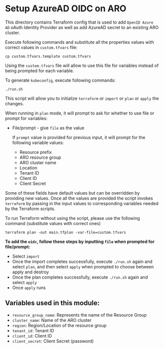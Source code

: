 # Setup AzureAD OIDC on ARO

This directory contains Terraform config that is used to add `OpenID Azure AD` oAuth Identity Provider as well
as add AzureAD secret to an existing ARO cluster.
  
Execute following commands and substitute all the properties values with correct values in `custom.tfvars` file:
```
cp custom.tfvars.template custom.tfvars
```
Using the `custom.tfvars` file will allow to use this file for variables instead of being prompted for each variable.
  
To generate `kubeconfig`, execute following commands:
```
./run.sh
```
  
This script will allow you to initialize `terraform` or `import` or `plan` or `apply` the
changes.
  
  When running in `plan` mode, it will prompt to ask for whether to use file or prompt for variables:
  * File/prompt - give `file` as the value
  
    If `prompt` value is provided for previous input, it will prompt for the following variable values:
    * Resource prefix
    * ARO resource group
    * ARO cluster name
    * Location
    * Tenant ID
    * Client ID
    * Client Secret
  
  Some of these fields have default values but can be overridden by providing
  new values. Once all the values are provided the script invokes `terraform`
  by passing in the input values to corresponding variables needed by the
  Terraform scripts.
  
  To run Terraform without using the script, please use the following command
  (substitute values with correct ones)
  ```
  terraform plan -out main.tfplan -var-file=custom.tfvars
  ```
  
**To add the `oidc`, follow these steps by inputting `file` when prompted for file/prompt:**
* Select `import`
* Once the import completes successfully, execute `./run.sh` again and select
  `plan`, and then select `apply` when prompted to choose between apply and destroy
* Once the plan completes successfully, execute `./run.sh` again and select
  `apply`
* Once `apply` runs
  
## Variables used in this module:
  * `resource_group_name`: Represents the name of the Resource Group
  * `cluster_name`: Name of the ARO cluster
  * `region`: Region/Location of the resource group
  * `tenant_id`: Tenant ID
  * `client_id`: Client ID
  * `client_secret`: Client Secret (password)
